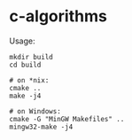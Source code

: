 # c-algorithms

Usage:

```
mkdir build
cd build

# on *nix:
cmake ..
make -j4

# on Windows:
cmake -G "MinGW Makefiles" ..
mingw32-make -j4
```
